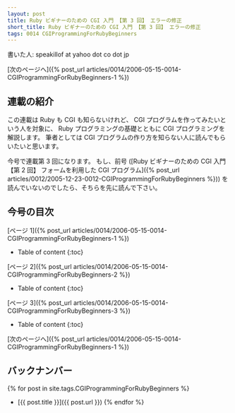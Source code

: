 ```yaml
---
layout: post
title: Ruby ビギナーのための CGI 入門 【第 3 回】 エラーの修正
short_title: Ruby ビギナーのための CGI 入門 【第 3 回】 エラーの修正
tags: 0014 CGIProgrammingForRubyBeginners
---
```



書いた人: speakillof at yahoo dot co dot jp

[次のページへ]({% post_url articles/0014/2006-05-15-0014-CGIProgrammingForRubyBeginners-1 %})

## 連載の紹介

この連載は Ruby も CGI も知らないけれど、
CGI プログラムを作ってみたいという人を対象に、
Ruby プログラミングの基礎とともに CGI プログラミングを解説します。
筆者としては CGI プログラムの作り方を知らない人に読んでもらいたいと思います。

今号で連載第 3 回になります。
もし、前号 ([Ruby ビギナーのための CGI 入門 【第 2 回】 フォームを利用した CGI プログラム]({% post_url articles/0012/2005-12-23-0012-CGIProgrammingForRubyBeginners %}))
を読んでいないのでしたら、そちらを先に読んで下さい。

## 今号の目次

[ページ 1]({% post_url articles/0014/2006-05-15-0014-CGIProgrammingForRubyBeginners-1 %})

* Table of content
{:toc}


[ページ 2]({% post_url articles/0014/2006-05-15-0014-CGIProgrammingForRubyBeginners-2 %})

* Table of content
{:toc}


[ページ 3]({% post_url articles/0014/2006-05-15-0014-CGIProgrammingForRubyBeginners-3 %})

* Table of content
{:toc}


[次のページへ]({% post_url articles/0014/2006-05-15-0014-CGIProgrammingForRubyBeginners-1 %})

## バックナンバー

{% for post in site.tags.CGIProgrammingForRubyBeginners %}
  - [{{ post.title }}]({{ post.url }})
{% endfor %}


